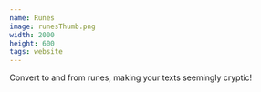 ```yaml
---
name: Runes
image: runesThumb.png
width: 2000
height: 600
tags: website
---
```


Convert to and from runes, making your texts seemingly cryptic!
